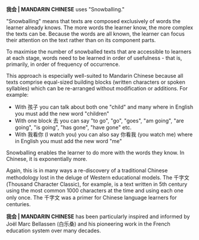 **我会 | MANDARIN CHINESE** uses "Snowballing."

"Snowballing" means that texts are composed exclusively of words the learner already knows.  The more words the learner know, the more complex the texts can be.  Because the words are all known, the learner can focus their attention on the text rather than on its component parts.

To maximise the number of snowballed texts that are accessible to learners at each stage, words need to be learned in order of usefulness - that is, primarily, in order of frequency of occurrence.

This approach is especially well-suited to Mandarin Chinese because all texts comprise equal-sized building blocks (written characters or spoken syllables) which can be re-arranged without modification or additions. For example:

- With 孩子 you can talk about both one "child" and many where in English you must add the new word "children"
- With one block 去 you can say "to go", "go", "goes", "am going", "are going", "is going", "has gone", "have gone" etc.
- With 我看你 (I watch you) you can also say 你看我 (you watch me) where in English you must add the new word "me"

Snowballing enables the learner to do more with the words they know.  In Chinese, it is exponentially more.

Again, this is in many ways a re-discovery of a traditional Chinese methodology lost in the deluge of Western educational models. The 千字文 (Thousand Character Classic), for example, is a text written in 5th century using the most common 1000 characters at the time and using each one only once.  The 千字文 was a primer for Chinese language learners for centuries.

**我会 | MANDARIN CHINESE** has been particularly inspired and informed by Joël Marc Bellassen (白乐桑) and his pioneering work in the French education system over many decades.
